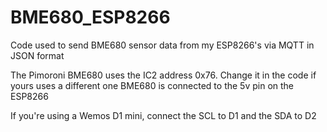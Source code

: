 # BME680_ESP8266
Code used to send BME680 sensor data from my ESP8266's via MQTT in JSON format

The Pimoroni BME680 uses the IC2 address 0x76. Change it in the code if yours uses a different one
BME680 is connected to the 5v pin on the ESP8266

If you're using a Wemos D1 mini, connect the SCL to D1 and the SDA to D2
